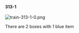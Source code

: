 #### 313-1
![train-313-1-0.png](https://github.com/lil-lab/nlvr/raw/master/nlvr/train/images/58/train-313-1-0.png "train-313-1-0.png")

There are 2 boxes with 1 blue item